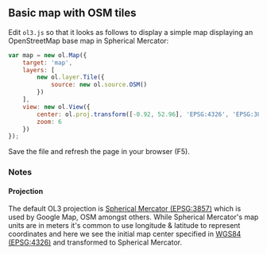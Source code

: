 ## Basic map with OSM tiles

Edit `ol3.js` so that it looks as follows to display a simple map displaying an OpenStreetMap base map in Spherical Mercator:

```javascript
var map = new ol.Map({
    target: 'map',
    layers: [
        new ol.layer.Tile({
            source: new ol.source.OSM()
        })
    ],
    view: new ol.View({
        center: ol.proj.transform([-0.92, 52.96], 'EPSG:4326', 'EPSG:3857'),
        zoom: 6
    })
});
```

Save the file and refresh the page in your browser (F5).

### Notes

#### Projection

The default OL3 projection is [Spherical Mercator (EPSG:3857)](http://epsg.io/3857) which is used by Google Map, OSM amongst others. While Spherical Mercator's map units are in meters it's common to use longitude & latitude to represent coordinates and here we see the initial map center specified in [WGS84 (EPSG:4326)](http://epsg.io/4326) and transformed to Spherical Mercator.
